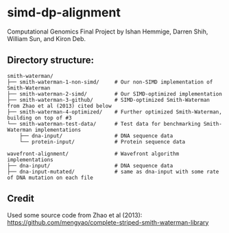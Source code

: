 # simd-dp-alignment

Computational Genomics Final Project by Ishan Hemmige, Darren Shih, William Sun, and Kiron Deb.

## Directory structure:

```
smith-waterman/
├── smith-waterman-1-non-simd/     # Our non-SIMD implementation of Smith-Waterman
├── smith-waterman-2-simd/         # Our SIMD-optimized implementation
├── smith-waterman-3-github/       # SIMD-optimized Smith-Waterman from Zhao et al (2013) cited below
├── smith-waterman-4-optimized/    # Further optimized Smith-Waterman, building on top of #3
└── smith-waterman-test-data/      # Test data for benchmarking Smith-Waterman implementations
    ├── dna-input/                 # DNA sequence data
    └── protein-input/             # Protein sequence data

wavefront-alignment/               # Wavefront algorithm implementations
├── dna-input/                     # DNA sequence data
├── dna-input-mutated/             # same as dna-input with some rate of DNA mutation on each file
```

## Credit

Used some source code from Zhao et al (2013): https://github.com/mengyao/complete-striped-smith-waterman-library
